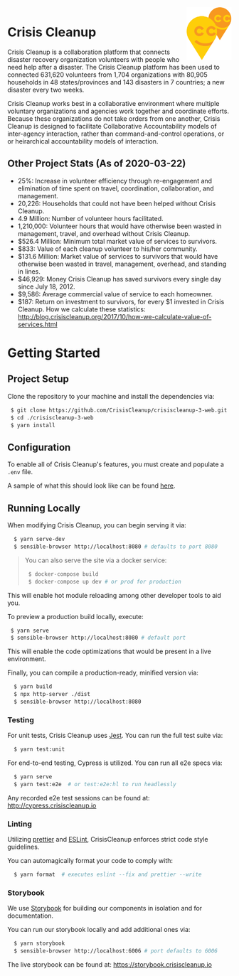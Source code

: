 <img src=".github/img/ccu-ballons.png" align="right" width="20%"  />

# Crisis Cleanup

Crisis Cleanup is a collaboration platform that connects disaster recovery organization volunteers with people who need help after a disaster. The Crisis Cleanup platform has been used to connected 631,620 volunteers from 1,704 organizations with 80,905 households in 48 states/provinces and 143 disasters in 7 countries; a new disaster every two weeks.

Crisis Cleanup works best in a collaborative environment where multiple voluntary organizations and agencies work together and coordinate efforts. Because these organizations do not take orders from one another, Crisis Cleanup is designed to facilitate Collaborative Accountability models of inter-agency interaction, rather than command-and-control operations, or or heirarchical accountability models of interaction. 

Other Project Stats (As of 2020-03-22)
-------------

 - 25%: Increase in volunteer efficiency through re-engagement and elimination of time spent on travel, coordination, collaboration, and management.
 - 20,226: Households that could not have been helped without Crisis Cleanup.
 - 4.9 Million: Number of volunteer hours facilitated.
 - 1,210,000: Volunteer hours that would have otherwise been wasted in management, travel, and overhead without Crisis Cleanup.
 - $526.4 Million: Minimum total market value of services to survivors.
 - $833: Value of each cleanup volunteer to his/her community.
 - $131.6 Million: Market value of services to survivors that would have otherwise been wasted in travel, management, overhead, and standing in lines.
 - $46,929: Money Crisis Cleanup has saved survivors every single day since July 18, 2012.
 - $9,586: Average commercial value of service to each homeowner.
 - $187: Return on investment to survivors, for every $1 invested in Crisis Cleanup.
How we calculate these statistics: http://blog.crisiscleanup.org/2017/10/how-we-calculate-value-of-services.html

# Getting Started

## Project Setup

Clone the repository to your machine and install the dependencies via:

```sh
 $ git clone https://github.com/CrisisCleanup/crisiscleanup-3-web.git
 $ cd ./crisiscleanup-3-web
 $ yarn install
```

## Configuration

To enable all of Crisis Cleanup's features, you must create and populate a `.env` file.

A sample of what this should look like can be found [here](.env.sample).

## Running Locally

When modifying Crisis Cleanup, you can begin serving it via:

```sh
  $ yarn serve-dev
  $ sensible-browser http://localhost:8080 # defaults to port 8080
```

> You can also serve the site via a docker service:
> ```sh
>  $ docker-compose build
>  $ docker-compose up dev # or prod for production
> ```

This will enable hot module reloading among other developer tools to aid you.

To preview a production build locally, execute:
```sh
 $ yarn serve
 $ sensible-browser http://localhost:8080 # default port
```

This will enable the code optimizations that would be present in a live environment.

Finally, you can compile a production-ready, minified version via:
```sh
  $ yarn build
  $ npx http-server ./dist
  $ sensible-browser http://localhost:8080
```

### Testing

For unit tests, Crisis Cleanup uses [Jest](https://jestjs.io/). You can run the full test suite via:

```sh
  $ yarn test:unit
```

For end-to-end testing, Cypress is utilized. You can run all e2e specs via:

```sh
  $ yarn serve
  $ yarn test:e2e  # or test:e2e:hl to run headlessly
```

Any recorded e2e test sessions can be found at: http://cypress.crisiscleanup.io

### Linting

Utilizing [prettier](https://prettier.io/) and [ESLint](https://eslint.org/), CrisisCleanup enforces strict code style guidelines.

You can automagically format your code to comply with:

```sh
  $ yarn format  # executes eslint --fix and prettier --write
```

### Storybook

We use [Storybook](https://storybook.js.org/) for building our components in isolation and for documentation.

You can run our storybook locally and add additional ones via:

```sh
  $ yarn storybook
  $ sensible-browser http://localhost:6006 # port defaults to 6006
```

The live storybook can be found at: https://storybook.crisiscleanup.io
